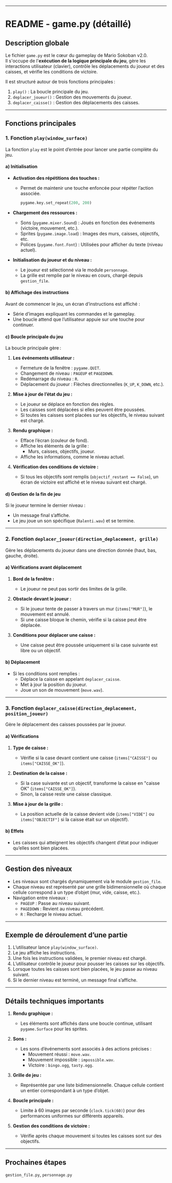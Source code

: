 
---

# **README - game.py (détaillé)**

## **Description globale**
Le fichier `game.py` est le cœur du gameplay de Mario Sokoban v2.0.  
Il s'occupe de l'**exécution de la logique principale du jeu**, gère les interactions utilisateur (clavier), contrôle les déplacements du joueur et des caisses, et vérifie les conditions de victoire.

Il est structuré autour de trois fonctions principales :
1. `play()` : La boucle principale du jeu.
2. `deplacer_joueur()` : Gestion des mouvements du joueur.
3. `deplacer_caisse()` : Gestion des déplacements des caisses.

---

## **Fonctions principales**

### **1. Fonction `play(window_surface)`**
La fonction `play` est le point d’entrée pour lancer une partie complète du jeu.

#### **a) Initialisation**
- **Activation des répétitions des touches :**
  - Permet de maintenir une touche enfoncée pour répéter l’action associée.  
    ```python
    pygame.key.set_repeat(200, 200)
    ```

- **Chargement des ressources :**
  - Sons (`pygame.mixer.Sound`) : Joués en fonction des événements (victoire, mouvement, etc.).
  - Sprites (`pygame.image.load`) : Images des murs, caisses, objectifs, etc.
  - Polices (`pygame.font.Font`) : Utilisées pour afficher du texte (niveau actuel).
  
- **Initialisation du joueur et du niveau :**
  - Le joueur est sélectionné via le module `personnage`.
  - La grille est remplie par le niveau en cours, chargé depuis `gestion_file`.

#### **b) Affichage des instructions**
Avant de commencer le jeu, un écran d’instructions est affiché :
- Série d’images expliquant les commandes et le gameplay.
- Une boucle attend que l’utilisateur appuie sur une touche pour continuer.

#### **c) Boucle principale du jeu**
La boucle principale gère :
1. **Les événements utilisateur :**
   - Fermeture de la fenêtre : `pygame.QUIT`.
   - Changement de niveau : `PAGEUP` et `PAGEDOWN`.
   - Redémarrage du niveau : `R`.
   - Déplacement du joueur : Flèches directionnelles (`K_UP`, `K_DOWN`, etc.).

2. **Mise à jour de l’état du jeu :**
   - Le joueur se déplace en fonction des règles.
   - Les caisses sont déplacées si elles peuvent être poussées.
   - Si toutes les caisses sont placées sur les objectifs, le niveau suivant est chargé.

3. **Rendu graphique :**
   - Efface l’écran (couleur de fond).
   - Affiche les éléments de la grille :
     - Murs, caisses, objectifs, joueur.
   - Affiche les informations, comme le niveau actuel.

4. **Vérification des conditions de victoire :**
   - Si tous les objectifs sont remplis (`objectif_restant == False`), un écran de victoire est affiché et le niveau suivant est chargé.

#### **d) Gestion de la fin de jeu**
Si le joueur termine le dernier niveau :
- Un message final s’affiche.
- Le jeu joue un son spécifique (`Ralenti.wav`) et se termine.

---

### **2. Fonction `deplacer_joueur(direction_deplacement, grille)`**
Gère les déplacements du joueur dans une direction donnée (haut, bas, gauche, droite).

#### **a) Vérifications avant déplacement**
1. **Bord de la fenêtre :**
   - Le joueur ne peut pas sortir des limites de la grille.

2. **Obstacle devant le joueur :**
   - Si le joueur tente de passer à travers un mur (`items["MUR"]`), le mouvement est annulé.
   - Si une caisse bloque le chemin, vérifie si la caisse peut être déplacée.

3. **Conditions pour déplacer une caisse :**
   - Une caisse peut être poussée uniquement si la case suivante est libre ou un objectif.

#### **b) Déplacement**
- Si les conditions sont remplies :
  - Déplace la caisse en appelant `deplacer_caisse`.
  - Met à jour la position du joueur.
  - Joue un son de mouvement (`move.wav`).

---

### **3. Fonction `deplacer_caisse(direction_deplacement, position_joueur)`**
Gère le déplacement des caisses poussées par le joueur.

#### **a) Vérifications**
1. **Type de caisse :**
   - Vérifie si la case devant contient une caisse (`items["CAISSE"]` ou `items["CAISSE_OK"]`).

2. **Destination de la caisse :**
   - Si la case suivante est un objectif, transforme la caisse en "caisse OK" (`items["CAISSE_OK"]`).
   - Sinon, la caisse reste une caisse classique.

3. **Mise à jour de la grille :**
   - La position actuelle de la caisse devient vide (`items["VIDE"]` ou `items["OBJECTIF"]` si la caisse était sur un objectif).

#### **b) Effets**
- Les caisses qui atteignent les objectifs changent d’état pour indiquer qu’elles sont bien placées.

---

## **Gestion des niveaux**
- Les niveaux sont chargés dynamiquement via le module `gestion_file`.
- Chaque niveau est représenté par une grille bidimensionnelle où chaque cellule correspond à un type d’objet (mur, vide, caisse, etc.).
- Navigation entre niveaux :
  - `PAGEUP` : Passe au niveau suivant.
  - `PAGEDOWN` : Revient au niveau précédent.
  - `R` : Recharge le niveau actuel.

---

## **Exemple de déroulement d’une partie**
1. L’utilisateur lance `play(window_surface)`.
2. Le jeu affiche les instructions.
3. Une fois les instructions validées, le premier niveau est chargé.
4. L’utilisateur contrôle le joueur pour pousser les caisses sur les objectifs.
5. Lorsque toutes les caisses sont bien placées, le jeu passe au niveau suivant.
6. Si le dernier niveau est terminé, un message final s’affiche.

---

## **Détails techniques importants**

1. **Rendu graphique :**
   - Les éléments sont affichés dans une boucle continue, utilisant `pygame.Surface` pour les sprites.

2. **Sons :**
   - Les sons d’événements sont associés à des actions précises :
     - Mouvement réussi : `move.wav`.
     - Mouvement impossible : `impossible.wav`.
     - Victoire : `bingo.ogg`, `tasty.ogg`.

3. **Grille de jeu :**
   - Représentée par une liste bidimensionnelle. Chaque cellule contient un entier correspondant à un type d’objet.

4. **Boucle principale :**
   - Limite à 60 images par seconde (`clock.tick(60)`) pour des performances uniformes sur différents appareils.

5. **Gestion des conditions de victoire :**
   - Vérifie après chaque mouvement si toutes les caisses sont sur des objectifs.

---

## **Prochaines étapes**
`gestion_file.py`, `personnage.py`

